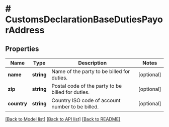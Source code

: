 # # CustomsDeclarationBaseDutiesPayorAddress

## Properties

Name | Type | Description | Notes
------------ | ------------- | ------------- | -------------
**name** | **string** | Name of the party to be billed for duties. | [optional]
**zip** | **string** | Postal code of the party to be billed for duties. | [optional]
**country** | **string** | Country ISO code of account number to be billed. | [optional]

[[Back to Model list]](../../README.md#models) [[Back to API list]](../../README.md#endpoints) [[Back to README]](../../README.md)
